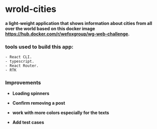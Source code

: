 # wrold-cities



#### a light-weight application that shows information about cities from all over the world based on this docker image https://hub.docker.com/r/wefoxgroup/wg-web-challenge. 
 
 

### tools used to build this app:

    - React CLI.
    - typescript.
    - React Router.
    - RTK


### Improvements

- **Loading spinners**

- **Confirm removing a post**

- **work with more colors especially for the texts**

- **Add test cases**



